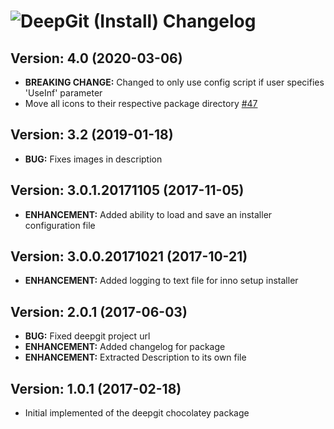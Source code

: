 # ![DeepGit (Install) Changelog](https://img.shields.io/badge/DeepGit%20(Install)-Package%20Changelog-blue.svg?style=for-the-badge)

## Version: 4.0 (2020-03-06)

- **BREAKING CHANGE:** Changed to only use config script if user specifies 'UseInf' parameter
- Move all icons to their respective package directory [#47](https://github.com/AdmiringWorm/chocolatey-packages/issues/47)

## Version: 3.2 (2019-01-18)

- **BUG:** Fixes images in description

## Version: 3.0.1.20171105 (2017-11-05)

- **ENHANCEMENT:** Added ability to load and save an installer configuration file

## Version: 3.0.0.20171021 (2017-10-21)

- **ENHANCEMENT:** Added logging to text file for inno setup installer

## Version: 2.0.1 (2017-06-03)

- **BUG:** Fixed deepgit project url
- **ENHANCEMENT:** Added changelog for package
- **ENHANCEMENT:** Extracted Description to its own file

## Version: 1.0.1 (2017-02-18)

- Initial implemented of the deepgit chocolatey package
